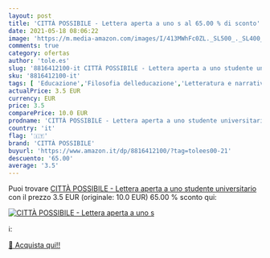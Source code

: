 ```yaml
---
layout: post
title: 'CITTÀ POSSIBILE - Lettera aperta a uno s al 65.00 % di sconto'
date: 2021-05-18 08:06:22
image: 'https://m.media-amazon.com/images/I/413MWhFc0ZL._SL500_._SL400_.jpg'
comments: true
category: ofertas
author: 'tole.es'
slug: '8816412100-it CITTÀ POSSIBILE - Lettera aperta a uno studente universitario'
sku: '8816412100-it'
tags: [ 'Educazione','Filosofia delleducazione','Letteratura e narrativa','Libri','Libri universitari','Libri universitari scienze delleducazione','Saggi','Saggi e corrispondenza','Società e scienze sociali','città possibile', ]
actualPrice: 3.5 EUR
currency: EUR
price: 3.5
comparePrice: 10.0 EUR
prodname: 'CITTÀ POSSIBILE - Lettera aperta a uno studente universitario'
country: 'it'
flag: '🇮🇹'
brand: 'CITTÀ POSSIBILE'
buyurl: 'https://www.amazon.it/dp/8816412100/?tag=tolees00-21'
descuento: '65.00'
average: '3.5'
---
```


Puoi trovare [CITTÀ POSSIBILE - Lettera aperta a uno studente universitario](https://www.amazon.it/dp/8816412100/?tag=tolees00-21) con il prezzo 3.5 EUR (originale: 10.0 EUR) 65.00 % sconto qui:

[![CITTÀ POSSIBILE - Lettera aperta a uno s](https://m.media-amazon.com/images/I/413MWhFc0ZL._SL500_._SL400_.jpg)](https://www.amazon.it/dp/8816412100/?tag=tolees00-21)

ℹ️:


[🛒 Acquista qui!!](https://www.amazon.it/dp/8816412100/?tag=tolees00-21)
